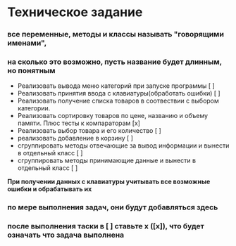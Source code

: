 # Техническое задание

### все переменные, методы и классы называть "говорящими именами",       
### на сколько это возможно, пусть название будет длинным, но понятным



  - Реализовать вывода меню категорий при запуске программы [ ]
  - Реализовать принятия ввода с клавиатуры(обработать ошибки) [ ]
  - Реализовать получение списка товаров в соотвествии с выбором категории.
  - Реализовать сортировку товаров по цене, названию и объему памяти. Плюс тесты к компараторам [x]
  - Реализовать выбор товара и его количество [ ]
  - реализовать добавление в корзину [ ]
  - сгруппировать методы отвечающие за вывод информации и вынести в отдельный класс [ ]
  - сгруппировать методы принимающие данные и вынести в отдельный класс [ ]

**При получении данных с клавиатуры учитывать все возможные ошибки и обрабатывать их**

### по мере выполнения задач, они будут добавляться здесь  
### после выполнения таски в [ ] ставьте x ([x]), что будет означать что задача выполнена
